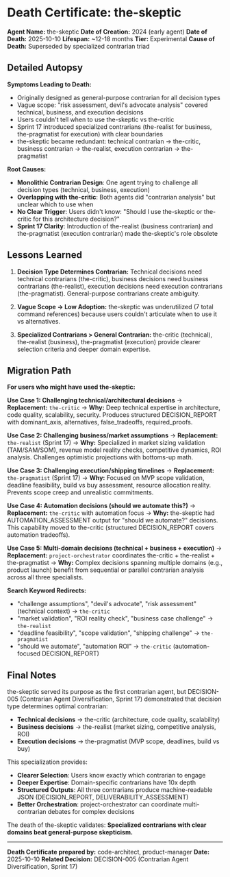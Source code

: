 # Death Certificate: the-skeptic

**Agent Name:** the-skeptic
**Date of Creation:** 2024 (early agent)
**Date of Death:** 2025-10-10
**Lifespan:** ~12-18 months
**Tier:** Experimental
**Cause of Death:** Superseded by specialized contrarian triad

## Detailed Autopsy

**Symptoms Leading to Death:**
- Originally designed as general-purpose contrarian for all decision types
- Vague scope: "risk assessment, devil's advocate analysis" covered technical, business, and execution decisions
- Users couldn't tell when to use the-skeptic vs the-critic
- Sprint 17 introduced specialized contrarians (the-realist for business, the-pragmatist for execution) with clear boundaries
- the-skeptic became redundant: technical contrarian → the-critic, business contrarian → the-realist, execution contrarian → the-pragmatist

**Root Causes:**
- **Monolithic Contrarian Design**: One agent trying to challenge all decision types (technical, business, execution)
- **Overlapping with the-critic**: Both agents did "contrarian analysis" but unclear which to use when
- **No Clear Trigger**: Users didn't know: "Should I use the-skeptic or the-critic for this architecture decision?"
- **Sprint 17 Clarity**: Introduction of the-realist (business contrarian) and the-pragmatist (execution contrarian) made the-skeptic's role obsolete

## Lessons Learned

1. **Decision Type Determines Contrarian:** Technical decisions need technical contrarians (the-critic), business decisions need business contrarians (the-realist), execution decisions need execution contrarians (the-pragmatist). General-purpose contrarians create ambiguity.

2. **Vague Scope → Low Adoption:** the-skeptic was underutilized (7 total command references) because users couldn't articulate when to use it vs alternatives.

3. **Specialized Contrarians > General Contrarian:** the-critic (technical), the-realist (business), the-pragmatist (execution) provide clearer selection criteria and deeper domain expertise.

## Migration Path

**For users who might have used the-skeptic:**

**Use Case 1: Challenging technical/architectural decisions**
→ **Replacement:** `the-critic`
→ **Why:** Deep technical expertise in architecture, code quality, scalability, security. Produces structured DECISION_REPORT with dominant_axis, alternatives, false_tradeoffs, required_proofs.

**Use Case 2: Challenging business/market assumptions**
→ **Replacement:** `the-realist` (Sprint 17)
→ **Why:** Specialized in market sizing validation (TAM/SAM/SOM), revenue model reality checks, competitive dynamics, ROI analysis. Challenges optimistic projections with bottoms-up math.

**Use Case 3: Challenging execution/shipping timelines**
→ **Replacement:** `the-pragmatist` (Sprint 17)
→ **Why:** Focused on MVP scope validation, deadline feasibility, build vs buy assessment, resource allocation reality. Prevents scope creep and unrealistic commitments.

**Use Case 4: Automation decisions (should we automate this?)**
→ **Replacement:** `the-critic` with automation focus
→ **Why:** the-skeptic had AUTOMATION_ASSESSMENT output for "should we automate?" decisions. This capability moved to the-critic (structured DECISION_REPORT covers automation tradeoffs).

**Use Case 5: Multi-domain decisions (technical + business + execution)**
→ **Replacement:** `project-orchestrator` coordinates the-critic + the-realist + the-pragmatist
→ **Why:** Complex decisions spanning multiple domains (e.g., product launch) benefit from sequential or parallel contrarian analysis across all three specialists.

**Search Keyword Redirects:**
- "challenge assumptions", "devil's advocate", "risk assessment" (technical context) → `the-critic`
- "market validation", "ROI reality check", "business case challenge" → `the-realist`
- "deadline feasibility", "scope validation", "shipping challenge" → `the-pragmatist`
- "should we automate", "automation ROI" → `the-critic` (automation-focused DECISION_REPORT)

## Final Notes

the-skeptic served its purpose as the first contrarian agent, but DECISION-005 (Contrarian Agent Diversification, Sprint 17) demonstrated that decision type determines optimal contrarian:

- **Technical decisions** → the-critic (architecture, code quality, scalability)
- **Business decisions** → the-realist (market sizing, competitive analysis, ROI)
- **Execution decisions** → the-pragmatist (MVP scope, deadlines, build vs buy)

This specialization provides:
- **Clearer Selection**: Users know exactly which contrarian to engage
- **Deeper Expertise**: Domain-specific contrarians have 10x depth
- **Structured Outputs**: All three contrarians produce machine-readable JSON (DECISION_REPORT, DELIVERABILITY_ASSESSMENT)
- **Better Orchestration**: project-orchestrator can coordinate multi-contrarian debates for complex decisions

The death of the-skeptic validates: **Specialized contrarians with clear domains beat general-purpose skepticism.**

---

**Death Certificate prepared by:** code-architect, product-manager
**Date:** 2025-10-10
**Related Decision:** DECISION-005 (Contrarian Agent Diversification, Sprint 17)
